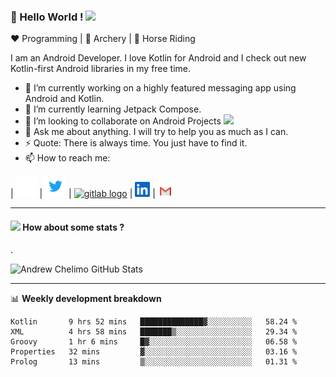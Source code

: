 ### 👋 Hello World !  <img src="https://github.com/TheDudeThatCode/TheDudeThatCode/blob/master/Assets/Earth.gif" width="24px">
  
:heart: Programming | :muscle: Archery | :horse: Horse Riding
  
I am an Android Developer. I love Kotlin for Android and I check out new Kotlin-first Android libraries in my free time.

- 🔭 I’m currently working on a highly featured messaging app using Android and Kotlin.
- 🌱 I’m currently learning Jetpack Compose.
- 👯 I’m looking to collaborate on Android Projects <img src="https://media.giphy.com/media/WUlplcMpOCEmTGBtBW/giphy.gif" width="30">
- 💬 Ask me about anything. I will try to help you as much as I can.
- ⚡ Quote: There is always time. You just have to find it.
- 📫 How to reach me:

| [<img src="https://raw.githubusercontent.com/Delta456/Delta456/master/img/github.png" alt="github logo" width="34">](https://github.com/Andre-max) | [<img src="https://raw.githubusercontent.com/Delta456/Delta456/master/img/twitter.png" alt="twitter logo" width="34">](https://twitter.com/TheOnlyOneCode) |  [<img src="https://raw.githubusercontent.com/Delta456/Delta456/master/img/gitlab.png" alt="gitlab logo" width="24">](https://gitlab.com/Andre-max) |  [<img src="https://github.com/Amchuz/Amchuz/blob/master/linkedin.jpeg" alt="linkedin logo" width="24">](https://www.linkedin.com/in/andrew-chelimo-63ba441b6/) |  [<img src="https://github.com/Amchuz/Amchuz/blob/master/gmail.jpeg" alt="gmail logo" width="24">](andrewchelimo2000@gmail.com)

----

#### <img src="https://media.giphy.com/media/VgCDAzcKvsR6OM0uWg/giphy.gif" width="70"> How about some stats ?
  
.    
   
![Andrew Chelimo GitHub Stats](https://github-readme-stats.vercel.app/api?username=Andre-max&show_icons=true&hide_border=true&&count_private=true&include_all_commits=true)

-------

📊 **Weekly development breakdown**
<!--START_SECTION:waka-->
```text
Kotlin       9 hrs 52 mins   ██████████████▓░░░░░░░░░░   58.24 % 
XML          4 hrs 58 mins   ███████▒░░░░░░░░░░░░░░░░░   29.34 % 
Groovy       1 hr 6 mins     █▓░░░░░░░░░░░░░░░░░░░░░░░   06.58 % 
Properties   32 mins         ▓░░░░░░░░░░░░░░░░░░░░░░░░   03.16 % 
Prolog       13 mins         ▒░░░░░░░░░░░░░░░░░░░░░░░░   01.31 % 
```
<!--END_SECTION:waka-->
